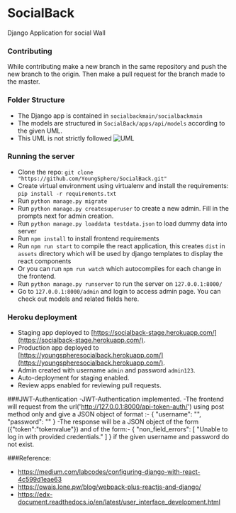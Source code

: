 # SocialBack
Django Application for social Wall

### Contributing
While contributing make a new branch in the same repository and push the new branch to the origin. Then make a pull request for the branch made to the master.

### Folder Structure
- The Django app is contained in `socialbackmain/socialbackmain`
- The models are structured in `SocialBack/apps/api/models` according to the given UML.
- This UML is not strictly followed
![UML](UML.png)

### Running the server
- Clone the repo: `git clone "https://github.com/YoungSphere/SocialBack.git"`
- Create virtual environment using virtualenv and install the requirements: `pip install -r requirements.txt`
- Run `python manage.py migrate`
- Run `python manage.py createsuperuser` to create a new admin. Fill in the prompts next for admin creation.
- Run `python manage.py loaddata testdata.json` to load dummy data into server
- Run `npm install` to install frontend requirements
- Run `npm run start` to compile the react application, this creates `dist`
in `assets` directory which will be used by django templates to display the react components
- Or you can run `npm run watch` which autocompiles for each change in the frontend.
- Run `python manage.py runserver` to run the server on `127.0.0.1:8000/`
- Go to `127.0.0.1:8000/admin` and login to access admin page. You can check out models and related fields here.

### Heroku deployment
- Staging app deployed to [https://socialback-stage.herokuapp.com/](https://socialback-stage.herokuapp.com/).
- Production app deployed to [https://youngspheresocialback.herokuapp.com/](https://youngspheresocialback.herokuapp.com/).
- Admin created with username `admin` and password `admin123`.
- Auto-deployment for staging enabled.
- Review apps enabled for reviewing pull requests.

###JWT-Authentication
-JWT-Authentication implemented.
-The frontend will request from the url('http://127.0.0.1:8000/api-token-auth/') using post method only and give a JSON object of format :-
{
    "username": "",
    "password": ""
}
-The response will be a JSON object of the form ({"token":"tokenvalue"}) and of the form:- 
{
    "non_field_errors": [
        "Unable to log in with provided credentials."
    ]
}  if the given username and password do not exist.

###Reference:
- https://medium.com/labcodes/configuring-django-with-react-4c599d1eae63
- https://owais.lone.pw/blog/webpack-plus-reactjs-and-django/ 
- https://edx-document.readthedocs.io/en/latest/user_interface_development.html
